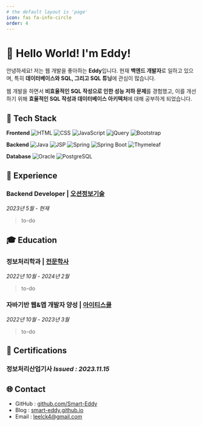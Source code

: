 ```yaml
---
# the default layout is 'page'
icon: fas fa-info-circle
order: 4
---
```

<!-- 프로필 헤더 -->
# 👋 Hello World! I'm Eddy!  

안녕하세요! 저는 웹 개발을 좋아하는 **Eddy**입니다.
현재 **백엔드 개발자**로 일하고 있으며, 특히 **데이터베이스와 SQL, 그리고 SQL 튜닝**에 관심이 많습니다.

웹 개발을 하면서 **비효율적인 SQL 작성으로 인한 성능 저하 문제**를 경험했고, 이를 개선하기 위해 **효율적인 SQL 작성과 데이터베이스 아키텍처**에 대해 공부하게 되었습니다.

## 🚀 Tech Stack  

**Frontend**
![HTML](https://img.shields.io/badge/HTML-%23E34F26.svg?style=flat&logo=html5&logoColor=white)
![CSS](https://img.shields.io/badge/CSS-%231572B6.svg?style=flat&logo=css3&logoColor=white)
![JavaScript](https://img.shields.io/badge/JavaScript-%23F7DF1E.svg?style=flat&logo=javascript&logoColor=black)
![jQuery](https://img.shields.io/badge/jQuery-%230769AD.svg?style=flat&logo=jquery&logoColor=white)
![Bootstrap](https://img.shields.io/badge/Bootstrap-%23563D7C?style=flat-square&logo=bootstrap&logoColor=white)

**Backend**
![Java](https://img.shields.io/badge/Java-%23ED8B00.svg?style=flat&logo=openjdk&logoColor=white)
![JSP](https://img.shields.io/badge/JSP-%23FF5733?style=flat-square&logo=java&logoColor=white)
![Spring](https://img.shields.io/badge/Spring-%236DB33F.svg?style=flat&logo=spring&logoColor=white)
![Spring Boot](https://img.shields.io/badge/Spring%20Boot-%236DB33F.svg?style=flat&logo=springboot&logoColor=white)
![Thymeleaf](https://img.shields.io/badge/Thymeleaf-%230A7F35?style=flat-square&logo=thymeleaf&logoColor=white)

**Database**
![Oracle](https://img.shields.io/badge/Oracle-%23F00000.svg?style=flat&logo=oracle&logoColor=white)
![PostgreSQL](https://img.shields.io/badge/PostgreSQL-%23336791.svg?style=flat&logo=postgresql&logoColor=white)



## 💼 Experience
### Backend Developer | [오션정보기술](https://www.ocean-it.co.kr/)
*2023년 5월 - 현재*
> to-do

## 🎓 Education
### 정보처리학과 | [전문학사](#)
*2022년 10월 - 2024년 2월*
> to-do

### 자바기반 웹&앱 개발자 양성 | [아이티스쿨](https://www.itschool.or.kr/)
*2022년 10월 - 2023년 3월*
> to-do

## 🏅 Certifications
### 정보처리산업기사 *Issued : 2023.11.15*
<!-- - **Details**: ...-->

## 🌐 Contact  
- GitHub : [github.com/Smart-Eddy](https://github.com/Smart-Eddy)
- Blog : [smart-eddy.github.io](https://smart-eddy.github.io/)  
- Email : leelck4@gmail.com  



